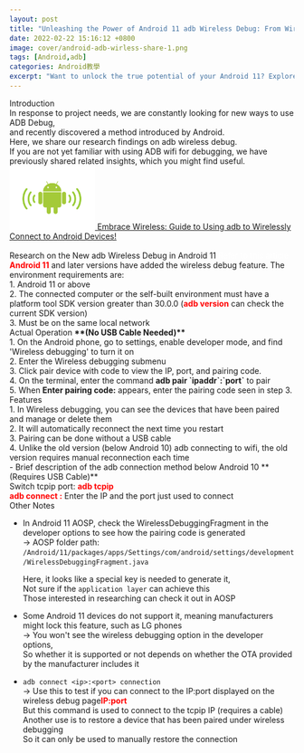 ```yaml
---
layout: post
title: "Unleashing the Power of Android 11 adb Wireless Debug: From Wired to Wireless, Explore a Freer Debugging Experience!"
date: 2022-02-22 15:16:12 +0800
image: cover/android-adb-wirless-share-1.png
tags: [Android,adb]
categories: Android教學
excerpt: "Want to unlock the true potential of your Android 11? Explore wireless adb wireless debug! From wired to wireless, make your debugging experience freer and more convenient."
---
```


<div class="c-border-main-title-2">Introduction</div>
In response to project needs,
we are constantly looking for new ways to use ADB Debug,<br>
and recently discovered a method introduced by Android.<br>
Here, we share our research findings on adb wireless debug.


<div align="start" class="table_container">
  If you are not yet familiar with using ADB wifi for debugging, we have previously shared related insights, which you might find useful.<br>
  <a href="{{site.baseurl}}/2022/02/15/android-adb-wifi-note/">
    <img src="/images/others/adb_wifi.png" alt="Cover" width="30%"/>
  </a>
  <a href="{{site.baseurl}}/2022/02/15/android-adb-wifi-note/">Embrace Wireless: Guide to Using adb to Wirelessly Connect to Android Devices!</a>
</div><br>

<div class="c-border-main-title-2">Research on the New adb Wireless Debug in Android 11
  <a style ="color:white;" herf="https://developer.android.com/studio/command-line/adb#connect-to-a-device-over-wi-fi-android-11+">Refer to this article</a>
</div>

<div class="c-border-content-title-4"><b style="color:red;">Android 11</b> and later versions have added the wireless debug feature. The environment requirements are:</div>
  1. Android 11 or above<br>
  2. The connected computer or the self-built environment must have a platform tool SDK version greater than 30.0.0 (<b style="color:red;">adb version</b> can check the current SDK version)<br>
  3. Must be on the same local network<br>
<div class="c-border-content-title-4">Actual Operation <b>**(No USB Cable Needed)**</b></div>
  1. On the Android phone, go to settings, enable developer mode, and find 'Wireless debugging' to turn it on<br>
  2. Enter the Wireless debugging submenu<br>
  3. Click pair device with code to view the IP, port, and pairing code.<br>
  4. On the terminal, enter the command <b>adb pair `ipaddr`:`port`</b> to pair<br>
  5. When <b>Enter pairing code:</b> appears, enter the pairing code seen in step 3.<br>

<div class="c-border-content-title-4">Features</div>
  1. In Wireless debugging, you can see the devices that have been paired and manage or delete them<br>
  2. It will automatically reconnect the next time you restart<br>
  3. Pairing can be done without a USB cable<br>
  4. Unlike the old version (below Android 10) adb connecting to wifi, the old version requires manual reconnection each time<br>
    - Brief description of the adb connection method below Android 10 **(Requires USB Cable)**<br>
    Switch tcpip port: <b style="color:red;">adb tcpip <port></b><br>
    <b style="color:red;">adb connect <ip>:<port></b> Enter the IP and the port just used to connect<br>

<div class="c-border-main-title-2">Other Notes</div>

  - In Android 11 AOSP, check the WirelessDebuggingFragment in the developer options to see how the pairing code is generated<br>
    -> AOSP folder path:<br>
     `/Android/11/packages/apps/Settings/com/android/settings/development/WirelessDebuggingFragment.java`<br>

    Here, it looks like a special key is needed to generate it,<br>
    Not sure if the `application layer` can achieve this <br>
    Those interested in researching can check it out in AOSP<br>

  - Some Android 11 devices do not support it, meaning manufacturers might lock this feature, such as LG phones<br>
     -> You won't see the wireless debugging option in the developer options,<br>
     So whether it is supported or not depends on whether the OTA provided by the manufacturer includes it<br>

  - `adb connect <ip>:<port> connection` <br>
     -> Use this to test if you can connect to the IP:port displayed on the wireless debug page<b style="color:red;">IP:port</b><br>
     But this command is used to connect to the tcpip IP (requires a cable)<br>
     Another use is to restore a device that has been paired under wireless debugging<br>
     So it can only be used to manually restore the connection<br>
